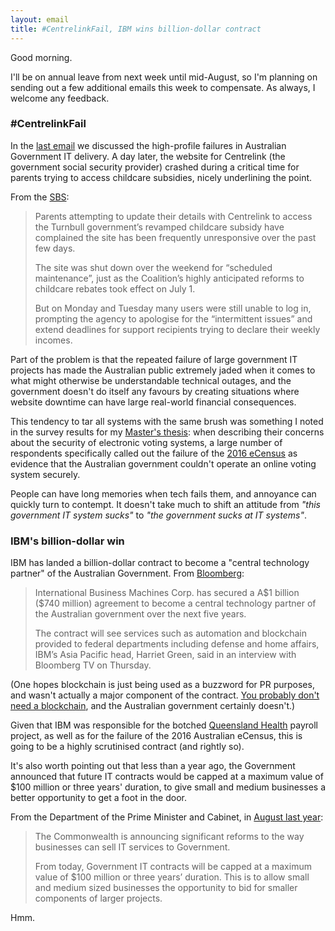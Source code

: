 ```yaml
---
layout: email
title: #CentrelinkFail, IBM wins billion-dollar contract
---
```


Good morning.

I'll be on annual leave from next week until mid-August, so I'm planning on sending out a few additional emails this week to compensate. As always, I welcome any feedback.

### #CentrelinkFail

In the [last email](https://markeldo.com/Email-update-Australian-Digital-Government-Report-and-myGovID/) we discussed the high-profile failures in Australian Government IT delivery. A day later, the website for Centrelink (the government social security provider) crashed during a critical time for parents trying to access childcare subsidies, nicely underlining the point.

From the [SBS](https://www.sbs.com.au/news/centrelink-website-crashes-as-parents-rush-to-claim-new-childcare-subsidies):

>Parents attempting to update their details with Centrelink to access the Turnbull government’s revamped childcare subsidy have complained the site has been frequently unresponsive over the past few days.
>
>The site was shut down over the weekend for “scheduled maintenance”, just as the Coalition’s highly anticipated reforms to childcare rebates took effect on July 1.
>
>But on Monday and Tuesday many users were still unable to log in, prompting the agency to apologise for the “intermittent issues” and extend deadlines for support recipients trying to declare their weekly incomes.

Part of the problem is that the repeated failure of large government IT projects has made the Australian public extremely jaded when it comes to what might otherwise be understandable technical outages, and the government doesn't do itself any favours by creating situations where website downtime can have large real-world financial consequences.

This tendency to tar all systems with the same brush was something I noted in the survey results for my [Master's thesis](https://arxiv.org/abs/1805.02202): when describing their concerns about the security of electronic voting systems, a large number of respondents specifically called out the failure of the [2016 eCensus](https://www.computerworld.com.au/article/606752/govt-cyber-advisor-sees-ongoing-impact-from-census-fiasco/) as evidence that the Australian government couldn't operate an online voting system securely.

People can have long memories when tech fails them, and annoyance can quickly turn to contempt. It doesn't take much to shift an attitude from _"this government IT system sucks"_ to _"the government sucks at IT systems"_.


### IBM's billion-dollar win

IBM has landed a billion-dollar contract to become a "central technology partner" of the Australian Government. From [Bloomberg](https://www.bloomberg.com/news/articles/2018-07-05/ibm-lands-740-million-deal-to-supply-data-security-to-australia):

>International Business Machines Corp. has secured a A\$1 billion (\$740 million) agreement to become a central technology partner of the Australian government over the next five years.
>
>The contract will see services such as automation and blockchain provided to federal departments including defense and home affairs, IBM’s Asia Pacific head, Harriet Green, said in an interview with Bloomberg TV on Thursday.

(One hopes blockchain is just being used as a buzzword for PR purposes, and wasn't actually a major component of the contract. [You probably don't need a blockchain](http://ashtonkemerling.com/blog/2018/02/21/no-you-probably-dont-need-a-blockchain/), and the Australian government certainly doesn't.)

Given that IBM was responsible for the botched [Queensland Health](http://delimiter.com.au/2012/06/07/abomination-qld-health-payroll-needs-837m-more/) payroll project, as well as for the failure of the 2016 Australian eCensus, this is going to be a highly scrutinised contract (and rightly so).

It's also worth pointing out that less than a year ago, the Government announced that future IT contracts would be capped at a maximum value of $100 million or three years' duration, to give small and medium businesses a better opportunity to get a foot in the door. 

From the Department of the Prime Minister and Cabinet, in [August last year](https://ministers.pmc.gov.au/taylor/2017/reforms-it-procurement-inject-650mill-small-businesses):

>The Commonwealth is announcing significant reforms to the way businesses can sell IT services to Government.
>
>From today, Government IT contracts will be capped at a maximum value of $100 million or three years’ duration. This is to allow small and medium sized businesses the opportunity to bid for smaller components of larger projects.

Hmm.